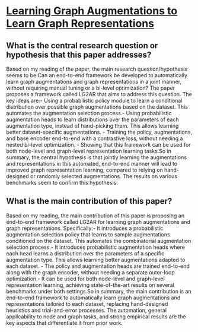 # [Learning Graph Augmentations to Learn Graph Representations](https://arxiv.org/abs/2201.09830v1)

## What is the central research question or hypothesis that this paper addresses?

Based on my reading of the paper, the main research question/hypothesis seems to be:Can an end-to-end framework be developed to automatically learn graph augmentations and graph representations in a joint manner, without requiring manual tuning or a bi-level optimization? The paper proposes a framework called LG2AR that aims to address this question. The key ideas are:- Using a probabilistic policy module to learn a conditional distribution over possible graph augmentations based on the dataset. This automates the augmentation selection process.- Using probabilistic augmentation heads to learn distributions over the parameters of each augmentation type, instead of hand-picking them. This allows learning better dataset-specific augmentations. - Training the policy, augmentations, and base encoder end-to-end with a contrastive loss, without needing a nested bi-level optimization. - Showing that this framework can be used for both node-level and graph-level representation learning tasks.So in summary, the central hypothesis is that jointly learning the augmentations and representations in this automated, end-to-end manner will lead to improved graph representation learning, compared to relying on hand-designed or randomly selected augmentations. The results on various benchmarks seem to confirm this hypothesis.


## What is the main contribution of this paper?

Based on my reading, the main contribution of this paper is proposing an end-to-end framework called LG2AR for learning graph augmentations and graph representations. Specifically:- It introduces a probabilistic augmentation selection policy that learns to sample augmentations conditioned on the dataset. This automates the combinatorial augmentation selection process.- It introduces probabilistic augmentation heads where each head learns a distribution over the parameters of a specific augmentation type. This allows learning better augmentations adapted to each dataset. - The policy and augmentation heads are trained end-to-end along with the graph encoder, without needing a separate outer-loop optimization.- It can be used for both node-level and graph-level representation learning, achieving state-of-the-art results on several benchmarks under both settings.So in summary, the main contribution is an end-to-end framework to automatically learn graph augmentations and representations tailored to each dataset, replacing hand-designed heuristics and trial-and-error processes. The automation, general applicability to node and graph tasks, and strong empirical results are the key aspects that differentiate it from prior work.

